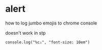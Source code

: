 # alert
how to log jumbo emojis to chrome console


doesn't work in stp

```
console.log("%c⚠️", "font-size: 10em")
```
